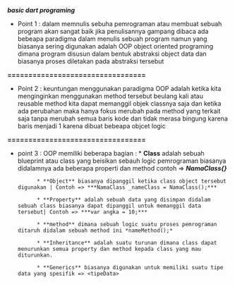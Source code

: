 ***basic dart programing***

* Point 1 : dalam memnulis sebuha pemrograman atau membuat sebuah program akan sangat baik jika penulisannya gampang dibaca ada bebeapa paradigma dalam menulis sebuah program namun yang biasanya sering digunakan adalah OOP object oriented programing dimana program disusun dalam bentuk abstraksi object data dan biasanya proses diletakan pada abstraksi tersebut
 
**=================================**
* Point 2 :  keuntungan menggunakan paradigma OOP adalah ketika kita menginginkan menggunakan method tersebut beulang kali atau reusable method kita dapat memanggil objek classnya saja dan ketika ada perubahan maka hanya fokus merubah pada method yang terkait saja tanpa merubah semua baris kode dan tidak merasa bingung karena baris menjadi 1 karena dibuat bebeapa objcet logic
 
**=================================** 
* point 3 :  OOP memiliki beberapa bagian : 
            * **Class** adalah sebuah blueprint atau class yang beisikan sebauh logic pemrograman biasanya didalamnya ada beberapa properti dan method contoh => ***NamaClass{}***
            
            * **Object** biasanya dipanggil ketika class object tersebut digunakan | Contoh => ***NamaClass _nameClass = NamaClass();***

            * **Property** adalah sebuah data yang disimpan didalam sebuah class biasanya dapat dipanggil untuk memanggil data tersebut| Contoh => ***var angka = 10;***

            * **method** dimana sebuah logic suatu proses pemrograman ditaruh didalam sebuah method ini *nameMethod();*

            * **Inheritance** adalah suatu turunan dimana class dapat menurunkan semua property dan method kepada class yang mau diturunkan.

            * **Generics** biasanya digunakan untuk memiliki suatu tipe data yang spesifik => <tipeData>
